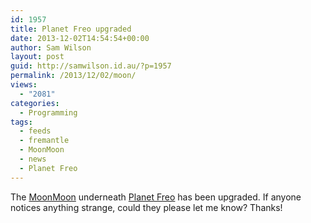 ```yaml
---
id: 1957
title: Planet Freo upgraded
date: 2013-12-02T14:54:54+00:00
author: Sam Wilson
layout: post
guid: http://samwilson.id.au/?p=1957
permalink: /2013/12/02/moon/
views:
  - "2081"
categories:
  - Programming
tags:
  - feeds
  - fremantle
  - MoonMoon
  - news
  - Planet Freo
---
```

The [MoonMoon](http://moonmoon.org/) underneath [Planet Freo](http://freo.org.au/planet/) has been upgraded. If anyone notices anything strange, could they please let me know? Thanks!